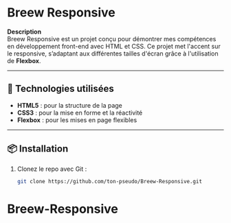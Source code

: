 # Breew Responsive

**Description**  
Breew Responsive est un projet conçu pour démontrer mes compétences en développement front-end avec HTML et CSS. Ce projet met l'accent sur le responsive, s’adaptant aux différentes tailles d'écran grâce à l'utilisation de **Flexbox**.

---

## 🔧 Technologies utilisées

- **HTML5** : pour la structure de la page
- **CSS3** : pour la mise en forme et la réactivité
- **Flexbox** : pour les mises en page flexibles

---

## 📦 Installation

1. Clonez le repo avec Git :
   ```bash
   git clone https://github.com/ton-pseudo/Breew-Responsive.git
   ```
# Breew-Responsive
